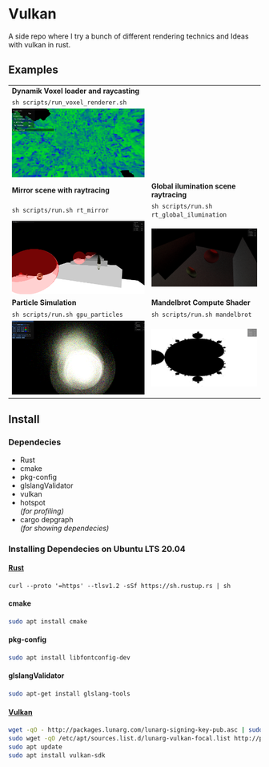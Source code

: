 # Vulkan

A side repo where I try a bunch of different rendering technics and Ideas with vulkan in rust.


## Examples
|  |  |
-------------------------|-------------------------
**Dynamik Voxel loader and raycasting** | 
`sh scripts/run_voxel_renderer.sh` | 
![Pic](assets/screenshots/voxel_renderer.png)  |  
**Mirror scene with raytracing** | **Global ilumination scene raytracing**
`sh scripts/run.sh rt_mirror` | `sh scripts/run.sh rt_global_ilumination`
![Pic](assets/screenshots/mirror.png)  |  ![Pic](assets/screenshots/global_ilumination.png) 
**Particle Simulation**  | **Mandelbrot Compute Shader** 
`sh scripts/run.sh gpu_particles` | `sh scripts/run.sh mandelbrot`
![Pic](assets/screenshots/particles.png)  |  ![Pic](assets/screenshots/mandelbrot.png)



## Install
### Dependecies

- Rust
- cmake
- pkg-config
- glslangValidator
- vulkan
- hotspot  
*(for profiling)*
- cargo depgraph  
*(for showing dependecies)*


### Installing Dependecies on Ubuntu LTS 20.04
#### [Rust](https://www.rust-lang.org/tools/install)
```shell
curl --proto '=https' --tlsv1.2 -sSf https://sh.rustup.rs | sh
```
#### cmake
```bash
sudo apt install cmake
```
#### pkg-config
```bash
sudo apt install libfontconfig-dev
```
#### glslangValidator
```bash
sudo apt-get install glslang-tools
```
#### [Vulkan](https://vulkan.lunarg.com/doc/view/latest/linux/getting_started_ubuntu.html)
```bash
wget -qO - http://packages.lunarg.com/lunarg-signing-key-pub.asc | sudo apt-key add -
sudo wget -qO /etc/apt/sources.list.d/lunarg-vulkan-focal.list http://packages.lunarg.com/vulkan/lunarg-vulkan-focal.list
sudo apt update
sudo apt install vulkan-sdk
```





